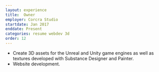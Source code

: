 ```yaml
---
layout: experience
title:  Owner
employer: Corcra Studio
startdate: Jan 2017
enddate: Present
categories: resume webdev 3d 
order: 12
---
```



  - Create 3D assets for the Unreal and Unity game engines as well as textures developed with Substance Designer and Painter.
  - Website development.